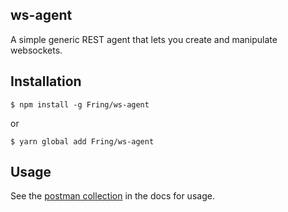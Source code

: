 ## ws-agent

A simple generic REST agent that lets you create and manipulate websockets.

## Installation

```
$ npm install -g Fring/ws-agent
```

or

```
$ yarn global add Fring/ws-agent
```

## Usage

See the [postman collection](docs/ws-agent.postman_collection.json) in the docs for usage.
